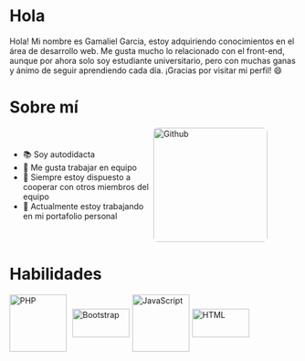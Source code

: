 # Hola <Desarrolladores/>

Hola! Mi nombre es Gamaliel Garcia, estoy adquiriendo conocimientos en el área de desarrollo web. Me gusta mucho lo relacionado con el front-end, aunque por ahora solo soy estudiante universitario, pero con muchas ganas y ánimo de seguir aprendiendo cada día. ¡Gracias por visitar mi perfil! 😄

# Sobre mí

<div style="display: flex; align-items: center; justify-content: end">
  <div style="flex: 1;">
    <ul>
      <li>📚 Soy autodidacta</li>
      <li>🤝 Me gusta trabajar en equipo</li>
      <li>🤝 Siempre estoy dispuesto a cooperar con otros miembros del equipo</li>
      <li>🔭 Actualmente estoy trabajando en mi portafolio personal</li>
    </ul>
  </div>
<div style="flex: 1; justify-content: end;">
    <img src="https://raw.githubusercontent.com/onimur/.github/master/.resources/git-header.svg" alt="Github" width="200" style="border-radius: 8px;">
</div>
</div>

# Habilidades

<div style="display: flex; align-items: center;">
  <img src="https://www.php.net/manual/es/images/c0d23d2d6769e53e24a1b3136c064577-php_logo.png" alt="PHP" width="100" style="margin-right: 10px;">
  <img src="https://w7.pngwing.com/pngs/804/269/png-transparent-bootstrap-hd-logo.png" alt="Bootstrap" width="100" height="50" style="margin-right: 5px;">
  <img src="https://media.licdn.com/dms/image/D4E12AQFfe1nZbaWdMw/article-cover_image-shrink_720_1280/0/1698604163003?e=2147483647&v=beta&t=rtD52hfy37nFVmc4_MXfnflV6C-ke773W70SYJLoWRc" alt="JavaScript" width="100"  style="margin-right: 5px;">
  <img src="https://kinsta.com/wp-content/uploads/2021/03/HTML-5-Badge-Logo.png" alt="HTML" width="100" height="50" style="margin-right: 5px;">
</div>


